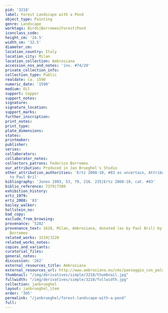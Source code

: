 ```yaml
---
pid: '3218'
label: Forest Landscape with a Pond
object_type: Painting
genre: Landscape
worktags: Birds|Borromeo|Forest|Pond
iconclass_code:
height_cm: '24.5'
width_cm: '32.5'
diameter_cm:
location_country: Italy
location_city: Milan
location_collection: Ambrosiana
accession_nos_and_notes: 'inv. #74/20'
private_collection_info:
collection_type: Public
realdate: ca. 1590
numeric_date: '1590'
medium: Oil
support: Copper
support_notes:
signature:
signature_location:
support_marks:
further_inscription:
print_notes:
print_type:
plate_dimensions:
states:
printmaker:
publisher:
series:
collaborators:
collaborator_notes:
collectors_patrons: Federico Borromeo
our_attribution: Produced in Jan Brueghel's Studio
other_attribution_authorities: 'Ertz 2008-10, #83 as uncertain, Attributed by Borromeo
  to Paul Bril'
bibliography: 'Jones 1993, 53, 79, 216. 235|Ertz 2008-10, cat. #83'
biblio_reference: 7379|7380
exhibition_history:
ertz_1979:
ertz_2008: '83'
bailey_walker:
hollstein_no:
bad_copy:
exclude_from_browsing:
provenance: '5282'
provenance_text: 1618, Milan, Ambrosiana, donated (as by Paul Bril) by Cardinal Federico
  Borromeo
related_works: 3219|3220
related_works_notes:
copies_and_variants:
curatorial_files:
general_notes:
discussion: '262'
external_resources_title: Ambrosiana
external_resources_url: http://www.ambrosiana.eu/cms/paesaggio_con_palude-1581.html
thumbnail: "/img/derivatives/simple/3218/thumbnail.jpg"
fullwidth: "/img/derivatives/simple/3218/fullwidth.jpg"
collection: janbrueghel
layout: janbrueghel_item
order: '305'
permalink: "/janbrueghel/forest-landscape-with-a-pond"
full:
---
```

